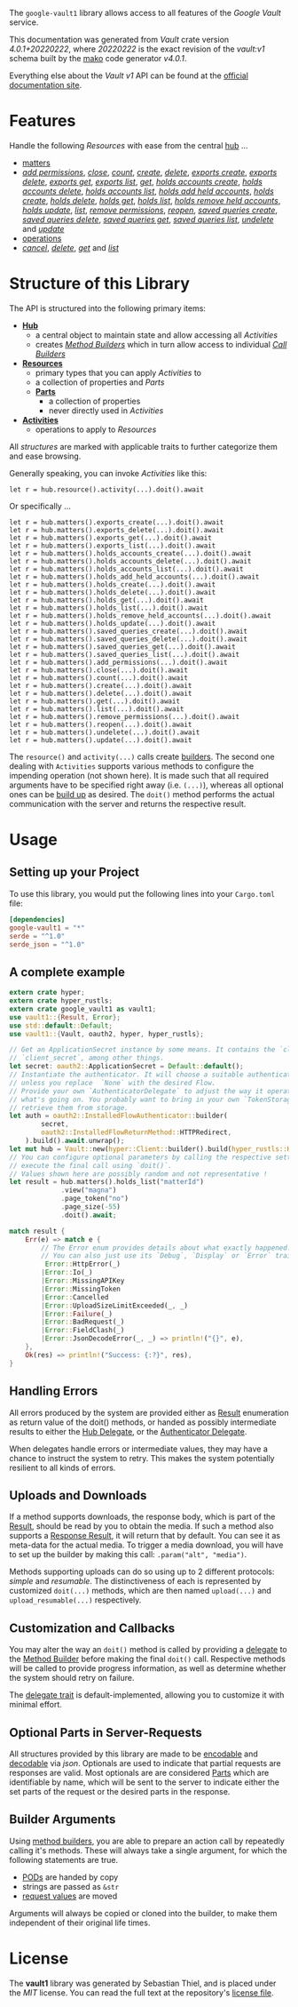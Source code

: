 <!---
DO NOT EDIT !
This file was generated automatically from 'src/generator/templates/api/README.md.mako'
DO NOT EDIT !
-->
The `google-vault1` library allows access to all features of the *Google Vault* service.

This documentation was generated from *Vault* crate version *4.0.1+20220222*, where *20220222* is the exact revision of the *vault:v1* schema built by the [mako](http://www.makotemplates.org/) code generator *v4.0.1*.

Everything else about the *Vault* *v1* API can be found at the
[official documentation site](https://developers.google.com/vault).
# Features

Handle the following *Resources* with ease from the central [hub](https://docs.rs/google-vault1/4.0.1+20220222/google_vault1/Vault) ... 

* [matters](https://docs.rs/google-vault1/4.0.1+20220222/google_vault1/api::Matter)
 * [*add permissions*](https://docs.rs/google-vault1/4.0.1+20220222/google_vault1/api::MatterAddPermissionCall), [*close*](https://docs.rs/google-vault1/4.0.1+20220222/google_vault1/api::MatterCloseCall), [*count*](https://docs.rs/google-vault1/4.0.1+20220222/google_vault1/api::MatterCountCall), [*create*](https://docs.rs/google-vault1/4.0.1+20220222/google_vault1/api::MatterCreateCall), [*delete*](https://docs.rs/google-vault1/4.0.1+20220222/google_vault1/api::MatterDeleteCall), [*exports create*](https://docs.rs/google-vault1/4.0.1+20220222/google_vault1/api::MatterExportCreateCall), [*exports delete*](https://docs.rs/google-vault1/4.0.1+20220222/google_vault1/api::MatterExportDeleteCall), [*exports get*](https://docs.rs/google-vault1/4.0.1+20220222/google_vault1/api::MatterExportGetCall), [*exports list*](https://docs.rs/google-vault1/4.0.1+20220222/google_vault1/api::MatterExportListCall), [*get*](https://docs.rs/google-vault1/4.0.1+20220222/google_vault1/api::MatterGetCall), [*holds accounts create*](https://docs.rs/google-vault1/4.0.1+20220222/google_vault1/api::MatterHoldAccountCreateCall), [*holds accounts delete*](https://docs.rs/google-vault1/4.0.1+20220222/google_vault1/api::MatterHoldAccountDeleteCall), [*holds accounts list*](https://docs.rs/google-vault1/4.0.1+20220222/google_vault1/api::MatterHoldAccountListCall), [*holds add held accounts*](https://docs.rs/google-vault1/4.0.1+20220222/google_vault1/api::MatterHoldAddHeldAccountCall), [*holds create*](https://docs.rs/google-vault1/4.0.1+20220222/google_vault1/api::MatterHoldCreateCall), [*holds delete*](https://docs.rs/google-vault1/4.0.1+20220222/google_vault1/api::MatterHoldDeleteCall), [*holds get*](https://docs.rs/google-vault1/4.0.1+20220222/google_vault1/api::MatterHoldGetCall), [*holds list*](https://docs.rs/google-vault1/4.0.1+20220222/google_vault1/api::MatterHoldListCall), [*holds remove held accounts*](https://docs.rs/google-vault1/4.0.1+20220222/google_vault1/api::MatterHoldRemoveHeldAccountCall), [*holds update*](https://docs.rs/google-vault1/4.0.1+20220222/google_vault1/api::MatterHoldUpdateCall), [*list*](https://docs.rs/google-vault1/4.0.1+20220222/google_vault1/api::MatterListCall), [*remove permissions*](https://docs.rs/google-vault1/4.0.1+20220222/google_vault1/api::MatterRemovePermissionCall), [*reopen*](https://docs.rs/google-vault1/4.0.1+20220222/google_vault1/api::MatterReopenCall), [*saved queries create*](https://docs.rs/google-vault1/4.0.1+20220222/google_vault1/api::MatterSavedQueryCreateCall), [*saved queries delete*](https://docs.rs/google-vault1/4.0.1+20220222/google_vault1/api::MatterSavedQueryDeleteCall), [*saved queries get*](https://docs.rs/google-vault1/4.0.1+20220222/google_vault1/api::MatterSavedQueryGetCall), [*saved queries list*](https://docs.rs/google-vault1/4.0.1+20220222/google_vault1/api::MatterSavedQueryListCall), [*undelete*](https://docs.rs/google-vault1/4.0.1+20220222/google_vault1/api::MatterUndeleteCall) and [*update*](https://docs.rs/google-vault1/4.0.1+20220222/google_vault1/api::MatterUpdateCall)
* [operations](https://docs.rs/google-vault1/4.0.1+20220222/google_vault1/api::Operation)
 * [*cancel*](https://docs.rs/google-vault1/4.0.1+20220222/google_vault1/api::OperationCancelCall), [*delete*](https://docs.rs/google-vault1/4.0.1+20220222/google_vault1/api::OperationDeleteCall), [*get*](https://docs.rs/google-vault1/4.0.1+20220222/google_vault1/api::OperationGetCall) and [*list*](https://docs.rs/google-vault1/4.0.1+20220222/google_vault1/api::OperationListCall)




# Structure of this Library

The API is structured into the following primary items:

* **[Hub](https://docs.rs/google-vault1/4.0.1+20220222/google_vault1/Vault)**
    * a central object to maintain state and allow accessing all *Activities*
    * creates [*Method Builders*](https://docs.rs/google-vault1/4.0.1+20220222/google_vault1/client::MethodsBuilder) which in turn
      allow access to individual [*Call Builders*](https://docs.rs/google-vault1/4.0.1+20220222/google_vault1/client::CallBuilder)
* **[Resources](https://docs.rs/google-vault1/4.0.1+20220222/google_vault1/client::Resource)**
    * primary types that you can apply *Activities* to
    * a collection of properties and *Parts*
    * **[Parts](https://docs.rs/google-vault1/4.0.1+20220222/google_vault1/client::Part)**
        * a collection of properties
        * never directly used in *Activities*
* **[Activities](https://docs.rs/google-vault1/4.0.1+20220222/google_vault1/client::CallBuilder)**
    * operations to apply to *Resources*

All *structures* are marked with applicable traits to further categorize them and ease browsing.

Generally speaking, you can invoke *Activities* like this:

```Rust,ignore
let r = hub.resource().activity(...).doit().await
```

Or specifically ...

```ignore
let r = hub.matters().exports_create(...).doit().await
let r = hub.matters().exports_delete(...).doit().await
let r = hub.matters().exports_get(...).doit().await
let r = hub.matters().exports_list(...).doit().await
let r = hub.matters().holds_accounts_create(...).doit().await
let r = hub.matters().holds_accounts_delete(...).doit().await
let r = hub.matters().holds_accounts_list(...).doit().await
let r = hub.matters().holds_add_held_accounts(...).doit().await
let r = hub.matters().holds_create(...).doit().await
let r = hub.matters().holds_delete(...).doit().await
let r = hub.matters().holds_get(...).doit().await
let r = hub.matters().holds_list(...).doit().await
let r = hub.matters().holds_remove_held_accounts(...).doit().await
let r = hub.matters().holds_update(...).doit().await
let r = hub.matters().saved_queries_create(...).doit().await
let r = hub.matters().saved_queries_delete(...).doit().await
let r = hub.matters().saved_queries_get(...).doit().await
let r = hub.matters().saved_queries_list(...).doit().await
let r = hub.matters().add_permissions(...).doit().await
let r = hub.matters().close(...).doit().await
let r = hub.matters().count(...).doit().await
let r = hub.matters().create(...).doit().await
let r = hub.matters().delete(...).doit().await
let r = hub.matters().get(...).doit().await
let r = hub.matters().list(...).doit().await
let r = hub.matters().remove_permissions(...).doit().await
let r = hub.matters().reopen(...).doit().await
let r = hub.matters().undelete(...).doit().await
let r = hub.matters().update(...).doit().await
```

The `resource()` and `activity(...)` calls create [builders][builder-pattern]. The second one dealing with `Activities` 
supports various methods to configure the impending operation (not shown here). It is made such that all required arguments have to be 
specified right away (i.e. `(...)`), whereas all optional ones can be [build up][builder-pattern] as desired.
The `doit()` method performs the actual communication with the server and returns the respective result.

# Usage

## Setting up your Project

To use this library, you would put the following lines into your `Cargo.toml` file:

```toml
[dependencies]
google-vault1 = "*"
serde = "^1.0"
serde_json = "^1.0"
```

## A complete example

```Rust
extern crate hyper;
extern crate hyper_rustls;
extern crate google_vault1 as vault1;
use vault1::{Result, Error};
use std::default::Default;
use vault1::{Vault, oauth2, hyper, hyper_rustls};

// Get an ApplicationSecret instance by some means. It contains the `client_id` and 
// `client_secret`, among other things.
let secret: oauth2::ApplicationSecret = Default::default();
// Instantiate the authenticator. It will choose a suitable authentication flow for you, 
// unless you replace  `None` with the desired Flow.
// Provide your own `AuthenticatorDelegate` to adjust the way it operates and get feedback about 
// what's going on. You probably want to bring in your own `TokenStorage` to persist tokens and
// retrieve them from storage.
let auth = oauth2::InstalledFlowAuthenticator::builder(
        secret,
        oauth2::InstalledFlowReturnMethod::HTTPRedirect,
    ).build().await.unwrap();
let mut hub = Vault::new(hyper::Client::builder().build(hyper_rustls::HttpsConnectorBuilder::new().with_native_roots().https_or_http().enable_http1().enable_http2().build()), auth);
// You can configure optional parameters by calling the respective setters at will, and
// execute the final call using `doit()`.
// Values shown here are possibly random and not representative !
let result = hub.matters().holds_list("matterId")
             .view("magna")
             .page_token("no")
             .page_size(-55)
             .doit().await;

match result {
    Err(e) => match e {
        // The Error enum provides details about what exactly happened.
        // You can also just use its `Debug`, `Display` or `Error` traits
         Error::HttpError(_)
        |Error::Io(_)
        |Error::MissingAPIKey
        |Error::MissingToken
        |Error::Cancelled
        |Error::UploadSizeLimitExceeded(_, _)
        |Error::Failure(_)
        |Error::BadRequest(_)
        |Error::FieldClash(_)
        |Error::JsonDecodeError(_, _) => println!("{}", e),
    },
    Ok(res) => println!("Success: {:?}", res),
}

```
## Handling Errors

All errors produced by the system are provided either as [Result](https://docs.rs/google-vault1/4.0.1+20220222/google_vault1/client::Result) enumeration as return value of
the doit() methods, or handed as possibly intermediate results to either the 
[Hub Delegate](https://docs.rs/google-vault1/4.0.1+20220222/google_vault1/client::Delegate), or the [Authenticator Delegate](https://docs.rs/yup-oauth2/*/yup_oauth2/trait.AuthenticatorDelegate.html).

When delegates handle errors or intermediate values, they may have a chance to instruct the system to retry. This 
makes the system potentially resilient to all kinds of errors.

## Uploads and Downloads
If a method supports downloads, the response body, which is part of the [Result](https://docs.rs/google-vault1/4.0.1+20220222/google_vault1/client::Result), should be
read by you to obtain the media.
If such a method also supports a [Response Result](https://docs.rs/google-vault1/4.0.1+20220222/google_vault1/client::ResponseResult), it will return that by default.
You can see it as meta-data for the actual media. To trigger a media download, you will have to set up the builder by making
this call: `.param("alt", "media")`.

Methods supporting uploads can do so using up to 2 different protocols: 
*simple* and *resumable*. The distinctiveness of each is represented by customized 
`doit(...)` methods, which are then named `upload(...)` and `upload_resumable(...)` respectively.

## Customization and Callbacks

You may alter the way an `doit()` method is called by providing a [delegate](https://docs.rs/google-vault1/4.0.1+20220222/google_vault1/client::Delegate) to the 
[Method Builder](https://docs.rs/google-vault1/4.0.1+20220222/google_vault1/client::CallBuilder) before making the final `doit()` call. 
Respective methods will be called to provide progress information, as well as determine whether the system should 
retry on failure.

The [delegate trait](https://docs.rs/google-vault1/4.0.1+20220222/google_vault1/client::Delegate) is default-implemented, allowing you to customize it with minimal effort.

## Optional Parts in Server-Requests

All structures provided by this library are made to be [encodable](https://docs.rs/google-vault1/4.0.1+20220222/google_vault1/client::RequestValue) and 
[decodable](https://docs.rs/google-vault1/4.0.1+20220222/google_vault1/client::ResponseResult) via *json*. Optionals are used to indicate that partial requests are responses 
are valid.
Most optionals are are considered [Parts](https://docs.rs/google-vault1/4.0.1+20220222/google_vault1/client::Part) which are identifiable by name, which will be sent to 
the server to indicate either the set parts of the request or the desired parts in the response.

## Builder Arguments

Using [method builders](https://docs.rs/google-vault1/4.0.1+20220222/google_vault1/client::CallBuilder), you are able to prepare an action call by repeatedly calling it's methods.
These will always take a single argument, for which the following statements are true.

* [PODs][wiki-pod] are handed by copy
* strings are passed as `&str`
* [request values](https://docs.rs/google-vault1/4.0.1+20220222/google_vault1/client::RequestValue) are moved

Arguments will always be copied or cloned into the builder, to make them independent of their original life times.

[wiki-pod]: http://en.wikipedia.org/wiki/Plain_old_data_structure
[builder-pattern]: http://en.wikipedia.org/wiki/Builder_pattern
[google-go-api]: https://github.com/google/google-api-go-client

# License
The **vault1** library was generated by Sebastian Thiel, and is placed 
under the *MIT* license.
You can read the full text at the repository's [license file][repo-license].

[repo-license]: https://github.com/Byron/google-apis-rsblob/main/LICENSE.md

